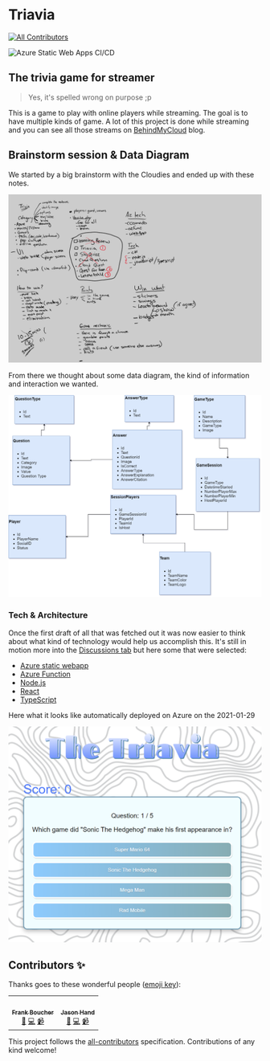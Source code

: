 # Triavia
<!-- ALL-CONTRIBUTORS-BADGE:START - Do not remove or modify this section -->
[![All Contributors](https://img.shields.io/badge/all_contributors-2-orange.svg?style=flat-square)](#contributors-)
<!-- ALL-CONTRIBUTORS-BADGE:END -->
![Azure Static Web Apps CI/CD](https://github.com/FBoucher/triavia/workflows/Azure%20Static%20Web%20Apps%20CI/CD/badge.svg?branch=dev)

## The **trivia** game for streamer

> Yes, it's spelled wrong on purpose ;p

This is a game to play with online players while streaming. The goal is to have multiple kinds of game. A lot of this project is done while streaming and you can see all those streams on [BehindMyCloud](https://behindmycloud.com/projects/#triavia) blog.  

## Brainstorm session & Data Diagram

We started by a big brainstorm with the Cloudies and ended up with these notes.

![Whiteboard Session][WhiteboardSession]

From there we thought about some data diagram, the kind of information and interaction we wanted.

![Data Diagram][DataDiagram]

### Tech & Architecture

Once the first draft of all that was fetched out it was now easier to think about what kind of technology would help us accomplish this.
It's still in motion more into the [Discussions tab](https://github.com/FBoucher/triavia/discussions) but here some that were selected:

- [Azure static webapp](https://azure.microsoft.com/services/app-service/static/)
- [Azure Function](https://azure.microsoft.com/services/functions/)
- [Node.js](https://nodejs.org/)
- [React](https://reactjs.org/)
- [TypeScript](https://www.typescriptlang.org/)


Here what it looks like automatically deployed on Azure on the 2021-01-29

![Look_on_2021-01-29][Look_on_2021-01-29]

[WhiteboardSession]: medias/WhiteBoard.svg
[DataDiagram]: medias/triavia-data-diagram.png
[Look_on_2021-01-29]: medias/Look_on_2021-01-29.png

## Contributors ✨

Thanks goes to these wonderful people ([emoji key](https://allcontributors.org/docs/en/emoji-key)):

<!-- ALL-CONTRIBUTORS-LIST:START - Do not remove or modify this section -->
<!-- prettier-ignore-start -->
<!-- markdownlint-disable -->
<table>
  <tr>
    <td align="center"><a href="http://cloud5mins.com"><img src="https://avatars3.githubusercontent.com/u/2404846?v=4" width="100px;" alt=""/><br /><sub><b>Frank Boucher</b></sub></a><br /><a href="#ideas-fboucher" title="Ideas, Planning, & Feedback">🤔</a> <a href="https://github.com/FBoucher/triavia/commits?author=fboucher" title="Code">💻</a> <a href="#video-fboucher" title="Videos">📹</a></td>
    <td align="center"><a href="http://www.jasonhand.com"><img src="https://avatars0.githubusercontent.com/u/1173344?v=4" width="100px;" alt=""/><br /><sub><b>Jason Hand</b></sub></a><br /><a href="#ideas-jasonhand" title="Ideas, Planning, & Feedback">🤔</a> <a href="https://github.com/FBoucher/triavia/commits?author=jasonhand" title="Code">💻</a> <a href="#video-jasonhand" title="Videos">📹</a></td>
  </tr>
</table>

<!-- markdownlint-enable -->
<!-- prettier-ignore-end -->
<!-- ALL-CONTRIBUTORS-LIST:END -->

This project follows the [all-contributors](https://github.com/all-contributors/all-contributors) specification. Contributions of any kind welcome!
